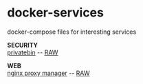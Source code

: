 # docker-services
docker-compose files for interesting services

<p><b>SECURITY</b>
<br><a href="https://github.com/zakpatrik/docker-services/blob/main/privatebin.yml">privatebin</a> -- <a href="https://raw.githubusercontent.com/zakpatrik/docker-services/main/privatebin.yml">RAW</a>


<p><b>WEB</b>
<br><a href="https://github.com/zakpatrik/docker-services/blob/main/nginx-proxy-manager.yml">nginx proxy manager</a> -- <a href="https://raw.githubusercontent.com/zakpatrik/docker-services/main/nginx-proxy-manager.yml">RAW</a>
